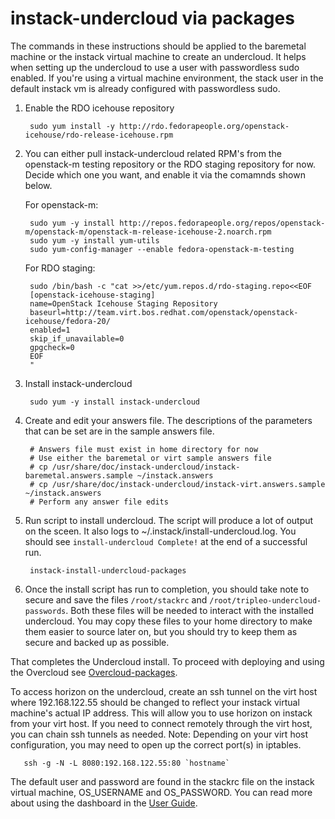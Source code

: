 instack-undercloud via packages
===============================

The commands in these instructions should be applied to the baremetal machine or the instack virtual machine to create
an undercloud.  It helps when setting up the undercloud to use a user with passwordless sudo enabled.  If you're using a
virtual machine environment, the stack user in the default instack vm is already configured with passwordless sudo.

1. Enable the RDO icehouse repository

        sudo yum install -y http://rdo.fedorapeople.org/openstack-icehouse/rdo-release-icehouse.rpm

1. You can either pull instack-undercloud related RPM's from the openstack-m testing repository or the RDO staging repository for now. Decide which one you want, and enable it via the comamnds shown below.

    For openstack-m:
    
        sudo yum -y install http://repos.fedorapeople.org/repos/openstack-m/openstack-m/openstack-m-release-icehouse-2.noarch.rpm
        sudo yum -y install yum-utils
        sudo yum-config-manager --enable fedora-openstack-m-testing

    For RDO staging:
    
        sudo /bin/bash -c "cat >>/etc/yum.repos.d/rdo-staging.repo<<EOF
        [openstack-icehouse-staging]
        name=OpenStack Icehouse Staging Repository
        baseurl=http://team.virt.bos.redhat.com/openstack/openstack-icehouse/fedora-20/
        enabled=1
        skip_if_unavailable=0
        gpgcheck=0
        EOF
        "

2. Install instack-undercloud

        sudo yum -y install instack-undercloud

2. Create and edit your answers file. The descriptions of the parameters that can be set are in the sample answers file.

        # Answers file must exist in home directory for now
        # Use either the baremetal or virt sample answers file
        # cp /usr/share/doc/instack-undercloud/instack-baremetal.answers.sample ~/instack.answers
        # cp /usr/share/doc/instack-undercloud/instack-virt.answers.sample ~/instack.answers
        # Perform any answer file edits

3. Run script to install undercloud. The script will produce a lot of output on
   the sceen. It also logs to ~/.instack/install-undercloud.log. You should see
   `install-undercloud Complete!` at the end of a successful run.

        instack-install-undercloud-packages
        
4. Once the install script has run to completion, you should take note to secure and save the files
   `/root/stackrc` and `/root/tripleo-undercloud-passwords`. Both these files will be needed to interact
   with the installed undercloud. You may copy these files to your home directory to make them 
   easier to source later on, but you should try to keep them as secure and backed up as possible.

That completes the Undercloud install. To proceed with deploying and using the
Overcloud see [Overcloud-packages](Overcloud-packages.md).

To access horizon on the undercloud, create an ssh tunnel on the virt host where 192.168.122.55 should be changed to
reflect your instack virtual machine's actual IP address.  This will allow you to use horizon on instack from your virt
host.  If you need to connect remotely through the virt host, you can chain ssh tunnels as needed.  Note: Depending on
your virt host configuration, you may need to open up the correct port(s) in iptables.

       ssh -g -N -L 8080:192.168.122.55:80 `hostname`

The default user and password are found in the stackrc file on the instack virtual machine, OS_USERNAME and OS_PASSWORD.
You can read more about using the dashboard in the [User Guide](http://docs.openstack.org/user-guide/content/log_in_dashboard.html).

